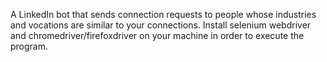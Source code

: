 A LinkedIn bot that sends connection requests to people whose industries and vocations are similar to your connections.
Install selenium webdriver and chromedriver/firefoxdriver on your machine in order to execute the program.

